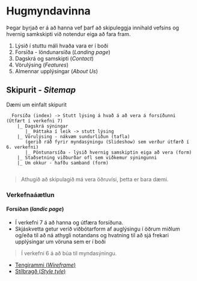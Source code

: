 # Hugmyndavinna

Þegar byrjað er á að hanna vef þarf að skipuleggja innihald vefsins og hvernig samkskipti við notendur eiga að fara fram.

1. Lýsið í stuttu máli hvaða vara er í boði 
1. Forsíða - löndunarsíða (_Landing page_)
1. Dagskrá og samskipti (_Contact_)
1. Vörulýsing (_Features_)
1. Almennar upplýsingar (_About Us_)


## Skipurit - _Sitemap_

Dæmi um einfalt skipurit

```
  Forsíða (index) -> Stutt lýsing á hvað á að vera á forsíðunni (Útfært í verkefni 7) 
    |_ Dagskrá sýningar 
       |_ Þáttaka í leik -> stutt lýsing
    |_ Vörulýsing - nákvæm sundurliðun (tafla)  
       (gerið ráð fyrir myndasýningu (Slideshow) sem verður útfærð í 6. verkefni)
       |_ Pöntunarsíða - lýsið hvernig samskiptin eiga að vera (form)
    |_ Staðsetning viðburðar ofl sem viðkemur sýningunni
    |_ Um okkur - hafðu samband (form)
  
```
> Athugið að skipulagið má vera öðruvísi, þetta er bara dæmi.

### Verkefnaáætlun

#### Forsíðan (_landic page_)

* Í verkefni 7 á að hanna og útfæra forsíðuna.   
* Skjáskvetta getur verið viðbótarform af auglýsingu í öðrum miðlum og/eða til að ná athygli notandans og hvatning til að sjá frekari upplýsingar um vöruna sem er í boði

> Í verkefni 6 á að búa til myndasýningu.


* [Tengirammi (_Wireframe_)](wireframe/)
* [Stílbragð (_Style tyle_)](style-tyle/)


